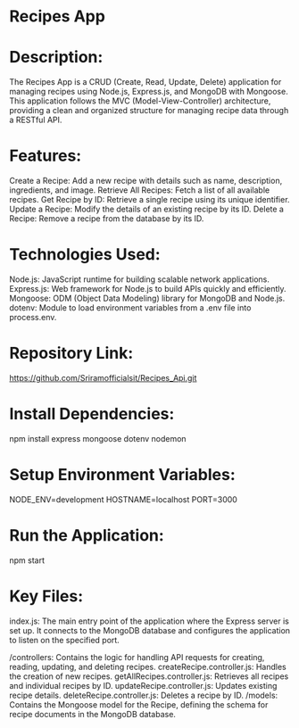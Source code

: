 Recipes App
===========

Description:
============
The Recipes App is a CRUD (Create, Read, Update, Delete) application for managing recipes using Node.js, Express.js, and MongoDB with Mongoose.
This application follows the MVC (Model-View-Controller) architecture,
providing a clean and organized structure for managing recipe data through a RESTful API.

Features:
=========
Create a Recipe: Add a new recipe with details such as name, description, ingredients, and image.
Retrieve All Recipes: Fetch a list of all available recipes.
Get Recipe by ID: Retrieve a single recipe using its unique identifier.
Update a Recipe: Modify the details of an existing recipe by its ID.
Delete a Recipe: Remove a recipe from the database by its ID.

Technologies Used:
==================
Node.js: JavaScript runtime for building scalable network applications.
Express.js: Web framework for Node.js to build APIs quickly and efficiently.
Mongoose: ODM (Object Data Modeling) library for MongoDB and Node.js.
dotenv: Module to load environment variables from a .env file into process.env.

Repository Link:
=====================
https://github.com/Sriramofficialsit/Recipes_Api.git

Install Dependencies:
=====================
npm install express mongoose dotenv nodemon

Setup Environment Variables:
============================
NODE_ENV=development
HOSTNAME=localhost
PORT=3000

Run the Application:
=====================
npm start




Key Files:
==========
index.js: The main entry point of the application where the Express server is set up.
It connects to the MongoDB database and configures the application to listen on the specified port.

/controllers: Contains the logic for handling API requests for creating, reading, updating, and deleting recipes.
createRecipe.controller.js: Handles the creation of new recipes.
getAllRecipes.controller.js: Retrieves all recipes and individual recipes by ID.
updateRecipe.controller.js: Updates existing recipe details.
deleteRecipe.controller.js: Deletes a recipe by ID.
/models: Contains the Mongoose model for the Recipe, defining the schema for recipe documents in the MongoDB database.
